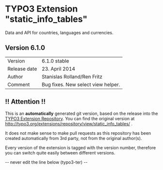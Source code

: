 # TYPO3 Extension "static_info_tables"
Data and API for countries, languages and currencies.

## Version 6.1.0




<table>
	<tr><td>Version</td><td>6.1.0 stable</td></tr>
	<tr><td>Release date</td><td>23. April 2014</td></tr>
	<tr><td>Author</td><td>Stanislas Rolland/Ren Fritz</td></tr>
	<tr><td>Comment</td><td>Bug fixes.
New select view helper.</td></tr>
</table>

## !! Attention !!
This is an **automatically** generated git version, based on the release into the [TYPO3 Extension Repository](http://www.typo3.org/extensions/).
You can find the original version at http://typo3.org/extensions/repository/view/static_info_tables/ .

It does not make sense to make pull requests as this repository has been created automatically from 3rd party, not from the original author(s).

Every version of the extension is tagged with the version number, therefore you can switch quite easily between different versions.


-- never edit the line below (typo3-ter) --